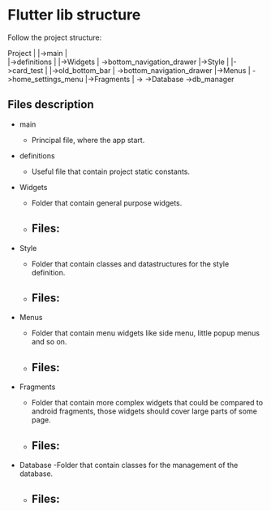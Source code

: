 # Flutter lib structure
Follow the project structure:

Project
|
|->main
|    
|->definitions
|
|->Widgets
|   \->bottom_navigation_drawer
|->Style
|   |->card_test
|   |->old_bottom_bar
|   \->bottom_navigation_drawer
|->Menus
|   \->home_settings_menu
|->Fragments
|   \->
\->Database
    \->db_manager

## Files description

- main
    - Principal file, where the app start.
    
- definitions
    - Useful file that contain project static constants.
    
- Widgets
    - Folder that contain general purpose widgets.
    - Files:
        -
- Style
    - Folder that contain classes and datastructures for the style definition.
    - Files:
        -
- Menus
    - Folder that contain menu widgets like side menu, little popup menus and so on.
    - Files:
        -
- Fragments
    - Folder that contain more complex widgets that could be compared to android fragments,
      those widgets should cover large parts of some page.
    - Files:
        -
- Database
    -Folder that contain classes for the management of the database.
    - Files:
      -